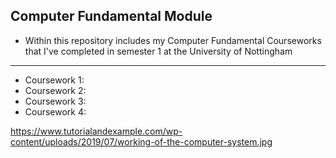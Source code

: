 **Computer Fundamental Module**
---
- Within this repository includes my Computer Fundamental Courseworks that I've completed in semester 1 at the University of Nottingham

---
- Coursework 1: 
- Coursework 2:
- Coursework 3:
- Coursework 4:

https://www.tutorialandexample.com/wp-content/uploads/2019/07/working-of-the-computer-system.jpg
